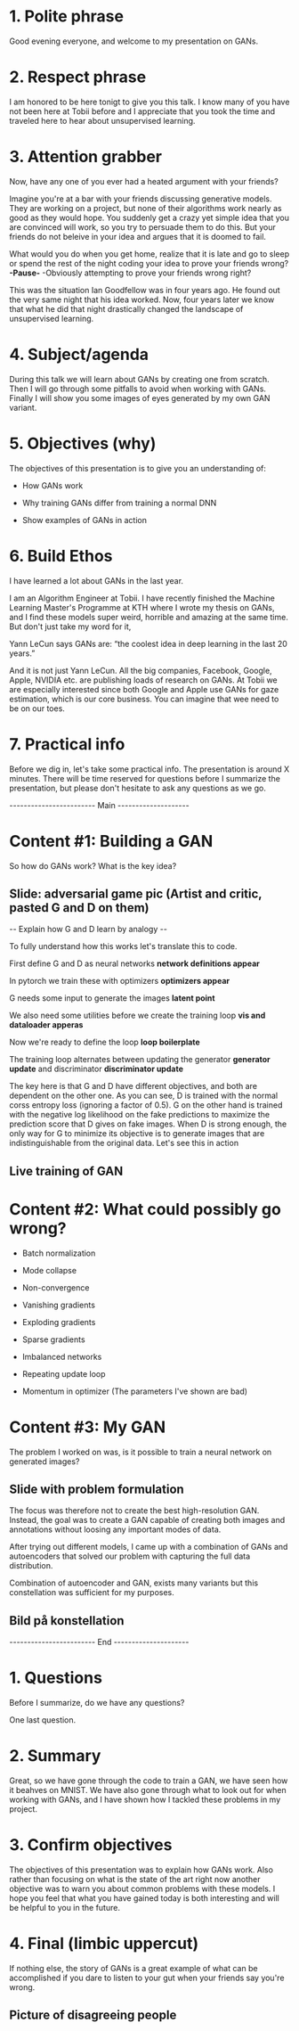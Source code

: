 # 1. Polite phrase
Good evening everyone, and welcome to my presentation on GANs.

# 2. Respect phrase
I am honored to be here tonigt to give you this talk. I know many of you have not been here at Tobii before and I appreciate that you took the time and traveled here to hear about unsupervised learning.

# 3. Attention grabber

Now, have any one of you ever had a heated argument with your friends?

Imagine you're at a bar with your friends discussing generative models. They are working on a project, but none of their algorithms work nearly as good as they would hope. You suddenly get a crazy yet simple idea that you are convinced will work, so you try to persuade them to do this. But your friends do not beleive in your idea and argues that it is doomed to fail. 

What would you do when you get home, realize that it is late and go to sleep or spend the rest of the night coding your idea to prove your friends wrong? **-Pause-** -Obviously attempting to prove your friends wrong right?

This was the situation Ian Goodfellow was in four years ago. He found out the very same night that his idea worked. Now, four years later we know that what he did that night drastically changed the landscape of unsupervised learning.

# 4. Subject/agenda
During this talk we will learn about GANs by creating one from scratch. Then I will go through some pitfalls to avoid when working with GANs. Finally I will show you some images of eyes generated by my own GAN variant.

# 5. Objectives (why)
The objectives of this presentation is to give you an understanding of:

- How GANs work

- Why training GANs differ from training a normal DNN

- Show examples of GANs in action

# 6. Build Ethos
I have learned a lot about GANs in the last year.

I am an Algorithm Engineer at Tobii. I have recently finished the Machine Learning Master's Programme at KTH where I wrote my thesis on GANs, and I find these models super weird, horrible and amazing at the same time. But don't just take my word for it,

Yann LeCun says GANs are: “the coolest idea in deep learning in the last 20 years.”

And it is not just Yann LeCun. All the big companies, Facebook, Google, Apple, NVIDIA etc. are publishing loads of research on GANs. At Tobii we are especially interested since both Google and Apple use GANs for gaze estimation, which is our core business. You can imagine that wee need to be on our toes.

# 7. Practical info
Before we dig in, let's take some practical info. The presentation is around X minutes. There will be time reserved for questions before I summarize the presentation, but please don't hesitate to ask any questions as we go.

------------------------ Main --------------------
# Content #1: Building a GAN
So how do GANs work? What is the key idea?

## Slide: adversarial game pic (Artist and critic, pasted G and D on them)
-- Explain how G and D learn by analogy --

To fully understand how this works let's translate this to code.

First define G and D as neural networks **network definitions appear**

In pytorch we train these with optimizers **optimizers appear**

G needs some input to generate the images **latent point**

We also need some utilities before we create the training loop **vis and dataloader apperas**

Now we're ready to define the loop **loop boilerplate**

The training loop alternates between updating the generator **generator update** and discriminator **discriminator update**

The key here is that G and D have different objectives, and both are dependent on the other one. As you can see, D is trained with the normal corss entropy loss (ignoring a factor of 0.5). G on the other hand is trained with the negative log likelihood on the fake predictions to maximize the prediction score that D gives on fake images. When D is strong enough, the only way for G to minimize its objective is to generate images that are indistinguishable from the original data. Let's see this in action

## Live training of GAN

# Content #2: What could possibly go wrong?
- Batch normalization

- Mode collapse

- Non-convergence

- Vanishing gradients

- Exploding gradients

- Sparse gradients

- Imbalanced networks

- Repeating update loop

- Momentum in optimizer (The parameters I've shown are bad)

# Content #3: My GAN

The problem I worked on was, is it possible to train a neural network on generated images?

## Slide with problem formulation

The focus was therefore not to create the best high-resolution GAN. Instead, the goal was to create a GAN capable of creating both images and annotations without loosing any important modes of data.

After trying out different models, I came up with a combination of GANs and autoencoders that solved our problem with capturing the full data distribution.

Combination of autoencoder and GAN, exists many variants but this constellation was sufficient for my purposes.

## Bild på konstellation

------------------------ End ---------------------
# 1. Questions
Before I summarize, do we have any questions?

One last question.
# 2. Summary
Great, so we have gone through the code to train a GAN, we have seen how it beahves on MNIST. We have also gone through what to look out for when working with GANs, and I have shown how I tackled these problems in my project.

# 3. Confirm objectives
The objectives of this presentation was to explain how GANs work. Also rather than focusing on what is the state of the art right now another objective was to warn you about common problems with these models. I hope you feel that what you have gained today is both interesting and will be helpful to you in the future.

# 4. Final (limbic uppercut)
If nothing else, the story of GANs is a great example of what can be accomplished if you dare to listen to your gut when your friends say you're wrong.
## Picture of disagreeing people

